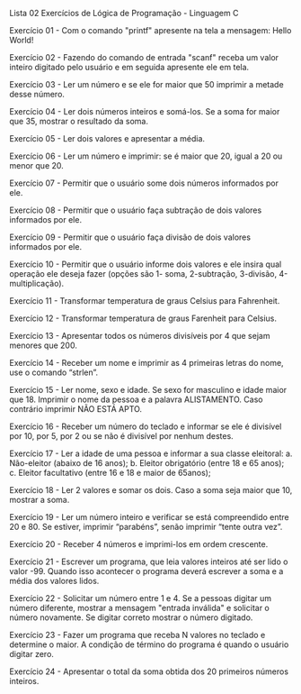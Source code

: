 
Lista 02 Exercícios de Lógica de Programação - Linguagem C


Exercício 01 - Com o comando "printf" apresente na tela a mensagem: Hello World!

Exercício 02 - Fazendo do comando de entrada "scanf" receba um valor inteiro digitado pelo usuário e em seguida apresente ele em tela.

Exercício 03 - Ler um número e se ele for maior que 50 imprimir a metade desse número.

Exercício 04 - Ler dois números inteiros e somá-los. Se a soma for maior que 35, mostrar o resultado da soma.

Exercício 05 - Ler dois valores e apresentar a média.

Exercício 06 - Ler um número e imprimir: se é maior que 20, igual a 20 ou menor que 20.

Exercício 07 - Permitir que o usuário some dois números informados por ele.

Exercício 08 - Permitir que o usuário faça subtração de dois valores informados por ele.

Exercício 09 - Permitir que o usuário faça divisão de dois valores informados por ele.

Exercício 10 - Permitir que o usuário informe dois valores e ele insira qual operação ele deseja fazer (opções são 1- soma, 2-subtração, 3-divisão, 4-multiplicação).

Exercício 11 - Transformar temperatura de graus Celsius para Fahrenheit.

Exercício 12 - Transformar temperatura de graus Farenheit para Celsius.

Exercício 13 - Apresentar todos os números divisíveis por 4 que sejam menores que 200.

Exercício 14 - Receber um nome e imprimir as 4 primeiras letras do nome, use o comando “strlen”. 

Exercício 15 - Ler nome, sexo e idade. Se sexo for masculino e idade maior que 18. Imprimir o nome da pessoa e a palavra ALISTAMENTO. Caso contrário imprimir NÃO ESTÁ APTO. 

Exercício 16 - Receber um número do teclado e informar se ele é divisível por 10, por 5, por 2 ou se não é divisível por nenhum destes. 

Exercício 17 - Ler a idade de uma pessoa e informar a sua classe eleitoral:
				a. Não-eleitor (abaixo de 16 anos); 
				b. Eleitor obrigatório (entre 18 e 65 anos);
				c. Eleitor facultativo (entre 16 e 18 e maior de 65anos);

Exercício 18 - Ler 2 valores e somar os dois. Caso a soma seja maior que 10, mostrar a soma.

Exercício 19 - Ler um número inteiro e verificar se está compreendido entre 20 e 80. Se estiver, imprimir “parabéns”, senão imprimir “tente outra vez”.

Exercício 20 - Receber 4 números e imprimi-los em ordem crescente.

Exercício 21 - Escrever um programa, que leia valores inteiros até ser lido o valor -99. Quando isso acontecer o programa deverá escrever a soma e a média dos valores lidos. 

Exercício 22 - Solicitar um número entre 1 e 4. Se a pessoas digitar um número diferente, mostrar a mensagem "entrada inválida" e solicitar o número novamente. Se digitar correto mostrar o número digitado.

Exercício 23 - Fazer um programa que receba N valores no teclado e determine o maior. A condição de término do programa é quando o usuário digitar zero.

Exercício 24 - Apresentar o total da soma obtida dos 20 primeiros números inteiros.
